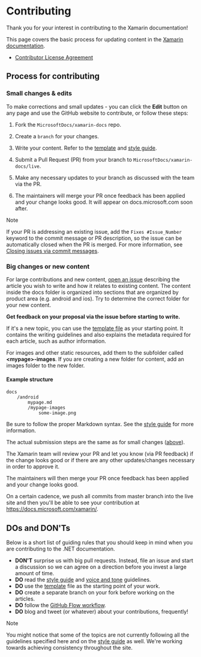 # Contributing

Thank you for your interest in contributing to the Xamarin documentation!

This page covers the basic process for updating content in the [Xamarin documentation](https://docs.microsoft.com/xamarin).

* [Contributor License Agreement](LICENSE)

## Process for contributing

### Small changes & edits

To make corrections and small updates - you can click the **Edit** button on any page and use the GitHub website to contribute, or follow these steps:

1. Fork the `MicrosoftDocs/xamarin-docs` repo.

2. Create a `branch` for your changes.

3. Write your content. Refer to the [template](contributing-guidelines/template.md) and [style guide](contributing-guidelines/voice-tone.md).

4. Submit a Pull Request (PR) from your branch to `MicrosoftDocs/xamarin-docs/live`.

5. Make any necessary updates to your branch as discussed with the team via the PR.

6. The maintainers will merge your PR once feedback has been applied and your change looks good. It will appear on docs.microsoft.com soon after.


> [!NOTE]
> If your PR is addressing an existing issue, add the `Fixes #Issue_Number` keyword to the commit message or PR description, so the issue can be automatically closed when the PR is merged. For more information, see [Closing issues via commit messages](https://help.github.com/articles/closing-issues-via-commit-messages/).


### Big changes or new content

For large contributions and new content, [open an issue](https://github.com/MicrosoftDocs/xamarin-docs/issues) describing the article you wish to write and how it relates to existing content. The content inside the docs folder is organized into sections that are organized by product area (e.g. android and ios). Try to determine the correct folder for your new content. 

**Get feedback on your proposal via the issue before starting to write.**

If it's a new topic, you can use the [template file](../contributing-guidelines/template.md) as your starting point. It contains the writing guidelines and also explains the metadata required for each article, such as author information.

For images and other static resources, add them to the subfolder called **\<mypage>-images**. If you are creating a new folder for content, add an images folder to the new folder.

#### Example structure

```
docs
    /android
        mypage.md
        /mypage-images
            some-image.png
```

Be sure to follow the proper Markdown syntax. See the [style guide](../contributing-guidelines/template.md) for more information.

The actual submission steps are the same as for small changes ([above](#process-for-contributing)).

The Xamarin team will review your PR and let you know (via PR feedback) if the change looks good or if there are any other updates/changes necessary in order to approve it.

The maintainers will then merge your PR once feedback has been applied and your change looks good.

On a certain cadence, we push all commits from master branch into the live site and then you'll be able to see your contribution at https://docs.microsoft.com/xamarin/.

## DOs and DON'Ts

Below is a short list of guiding rules that you should keep in mind when you are contributing to the .NET documentation.

- **DON'T** surprise us with big pull requests. Instead, file an issue and start a discussion so we can agree on a direction before you invest a large amount of time.
- **DO** read the [style guide](contributing-guidelines/template.md) and [voice and tone](contributing-guidelines/voice-tone.md) guidelines.
- **DO** use the [template](contributing-guidelines/template.md) file as the starting point of your work.
- **DO** create a separate branch on your fork before working on the articles.
- **DO** follow the [GitHub Flow workflow](https://guides.github.com/introduction/flow/).
- **DO** blog and tweet (or whatever) about your contributions, frequently!

> [!NOTE]
> You might notice that some of the topics are not currently following all the guidelines specified here and on the [style guide](contributing-guidelines/template.md) as well. We're working towards achieving consistency throughout the site. 


